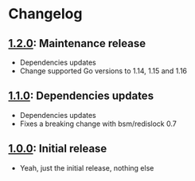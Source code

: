 # Changelog

## [1.2.0](https://github.com/kernle32dll/synchronized-cron-task/releases/tag/v1.2.0): Maintenance release

- Dependencies updates
- Change supported Go versions to 1.14, 1.15 and 1.16

## [1.1.0](https://github.com/kernle32dll/synchronized-cron-task/releases/tag/v1.1.0): Dependencies updates

- Dependencies updates
- Fixes a breaking change with bsm/redislock 0.7

## [1.0.0](https://github.com/kernle32dll/synchronized-cron-task/releases/tag/v1.0.0): Initial release

- Yeah, just the initial release, nothing else